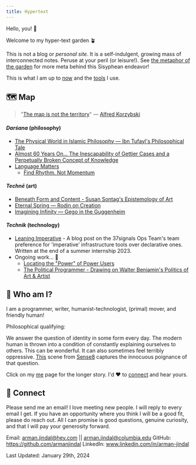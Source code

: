 ```yaml
---
title: Hypertext
---
```

Hello, you! 👋

Welcome to my hyper-text garden 🪴 

This is not a blog or *personal site*. It is a self-indulgent, growing mass of interconnected notes. Peruse at your peril (or leisure!). See [the metaphor of the garden](digital-garden/meta/The-Garden-Metaphor.md) for more meta behind this Sisyphean endeavor!

This is what I am up to [now](digital-garden/now.md) and the [tools](digital-garden/Tools.md) I use. 
## 🗺️ Map 

> "[The map is not the territory](https://en.wikipedia.org/wiki/Map%E2%80%93territory_relation)" — [Alfred Korzybski](https://en.wikipedia.org/wiki/Alfred_Korzybski "Alfred Korzybski") 
####  *Darśana* (philosophy)
- [The Physical World in Islamic Philosophy — Ibn Tufayl's Philosophical Tale](digital-garden/philosophy/Ibn-Tufayl.md)
- [Almost 60 Years On... The Inescapability of Gettier Cases and a Perpetually Broken Concept of Knowledge](digital-garden/philosophy/The-Inescapability-of-Gettier%20Cases.md)
- [Language Matters](digital-garden/philosophy/Language-Matters.md)
	- [Find Rhythm. Not Momentum](digital-garden/philosophy/Rhythm-Not-Momentum.md)
####  *Technē* (art)
- [Beneath Form and Content - Susan Sontag's Epistemology of Art](digital-garden/philosophy/Beyond-Form-Content.md)
- [Eternal Spring — Rodin on Creation](digital-garden/art/Rodin/Eternal%20Spring%20—%20A%20Formal%20Analysis%20of%20Rodin.md)
- [Imagining Infinity — Gego in the Guggenheim](digital-garden/art/Geggo/Imagining%20Infinity%20—%20Gego.md)
#### *Technik* (technology) 
- [Leaning Imperative](https://dev.37signals.com/leaning-imperative/) - A blog post on the 37signals Ops Team's team preference for 'imperative' infrastructure tools over declarative ones. Written at the end of a summer internship 2023. 
- Ongoing work... 🌿
	- [Locating the "Power" of Power Users](digital-garden/technology/Independent%20Study/Power%20&%20Power%20User%20-%20Prospectus.md) 
	-  [The Political Programmer - Drawing on Walter Benjamin's Politics of Art & Artist](digital-garden/technology/The-Political-Programmer.md)

## 🧐 Who am I?

I am a programmer, writer, humanist-technologist, (primal) mover, and friendly human! 

Philosophical qualifying: 

We answer the question of identity in some form every day. The modern human is thrown into a condition of constantly explaining ourselves to others. This can be wonderful. It can also sometimes feel terribly oppressive. [This](https://www.youtube.com/watch?t=70&v=fR5-x7v7UkE&feature=youtu.be) scene from [Sense8](https://en.wikipedia.org/wiki/Sense8) captures the innocuous poignance of that question. 

Click on my [me](digital-garden/meta/me.md) page for the longer story.  I'd ❤️ to [connect](https://armanjindal.github.io/#-connect) and hear yours. 
## 🔗 Connect 

Please send me an email! I love meeting new people. I will reply to every email I get. If you have an opportunity where you think I will be a good fit, please do reach out. All I can promise is good questions, genuine curiosity, and that I will pay your generosity forward.  

Email: arman.jindal@hey.com || arman.jindal@columbia.edu
GitHub: https://github.com/armanjindal
LinkedIn: www.linkedin.com/in/arman-jindal

Last Updated: January 29th, 2024